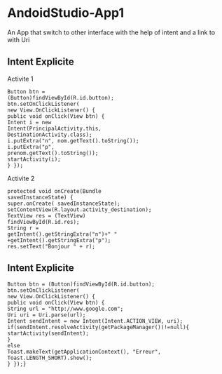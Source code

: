 # AndoidStudio-App1

An App that switch to other interface with the help of intent and a link to with Uri



## Intent Explicite

Activite 1
```
Button btn =
(Button)findViewById(R.id.button); 
btn.setOnClickListener(
new View.OnClickListener() {
public void onClick(View btn) {
Intent i = new
Intent(PrincipalActivity.this,
DestinationActivity.class);
i.putExtra("n", nom.getText().toString());
i.putExtra("p",
prenom.getText().toString());
startActivity(i);
} });

```


Activite 2
```
protected void onCreate(Bundle
savedInstanceState) {
super.onCreate( savedInstanceState);
setContentView(R.layout.activity_destination);
TextView res = (TextView)
findViewById(R.id.res);
String r =
getIntent().getStringExtra("n")+" "
+getIntent().getStringExtra("p");
res.setText("Bonjour " + r);
```

## Intent Explicite
```
Button btn = (Button)findViewById(R.id.button);
btn.setOnClickListener(
new View.OnClickListener() {
public void onClick(View btn) {
String url = "http://www.google.com";
Uri uri = Uri.parse(url);
Intent sendIntent = new Intent(Intent.ACTION_VIEW, uri);
if(sendIntent.resolveActivity(getPackageManager())!=null){
startActivity(sendIntent);
}
else
Toast.makeText(getApplicationContext(), "Erreur",
Toast.LENGTH_SHORT).show();
} });}

```
